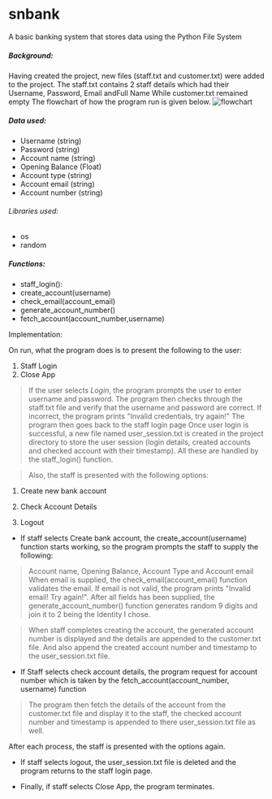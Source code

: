 # snbank
A basic banking system that stores data using the Python File System

##### Background:
Having created the project, new files (staff.txt and customer.txt) were added to the project.
The staff.txt contains 2 staff details which had their Username, Password, Email andFull Name
While customer.txt remained empty
The flowchart of how the program run is given below.
![flowchart](/flowchart.jpg)
##### Data used:
* Username (string)
* Password (string)
* Account name (string)
* Opening Balance (Float)
* Account type (string)
* Account email (string)
* Account number (string)

###### Libraries used:
* os
* random

##### Functions:
* staff_login():
* create_account(username)
* check_email(account_email)
* generate_account_number()
* fetch_account(account_number,username)

Implementation:

On run, what the program does is to present the following to the user:

1. Staff Login
1. Close App

> If the user selects *Login*, the program prompts the user to enter username and password.
> The program then checks through the staff.txt file and verify that the username and password are correct.
> If incorrect, the program prints "Invalid credentials, try again!"
> The program then goes back to the staff login page
> Once user login is successful, a new file named user_session.txt is created in the project directory to store the user session (login details, created accounts and checked account with their timestamp).
> All these are handled by the staff_login() function.

> Also, the staff is presented with the following options: 

1. Create new bank account

1. Check Account Details

1. Logout


* If staff selects Create bank account, the create_account(username) function starts working, so the program prompts the staff to supply the following:
> Account name, Opening Balance, Account Type and Account email
> When email is supplied, the check_email(account_email) function validates the email.
> If email is not valid, the program prints "Invalid email! Try again!".
> After all fields has been supplied, the generate_account_number() function generates random 9 digits and join it to 2 being the Identity I chose.

> When staff completes creating the account, the generated account number is displayed and the details are appended to the customer.txt file. And also append the created account number and timestamp to the user_session.txt file.
 
* If Staff selects check account details, the program request for account number which is taken by the fetch_account(account_number, username) function

> The program then fetch the details of the account from the customer.txt file and display it to the staff, the checked account number and timestamp is appended to there user_session.txt file as well.

After each process, the staff is presented with the options again.

* If staff selects logout, the user_session.txt file is deleted and the program returns to the staff login page.

 
* Finally, if staff selects Close App, the program terminates.
